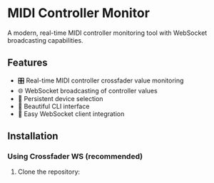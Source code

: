 # MIDI Controller Monitor

A modern, real-time MIDI controller monitoring tool with WebSocket broadcasting capabilities.

## Features

- 🎛️ Real-time MIDI controller crossfader value monitoring
- 🌐 WebSocket broadcasting of controller values
- 💾 Persistent device selection
- 🎨 Beautiful CLI interface
- 🔌 Easy WebSocket client integration

## Installation

### Using Crossfader WS (recommended)

1. Clone the repository:

